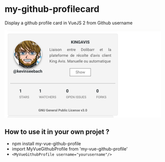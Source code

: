 # my-github-profilecard

Display a github profile card in VueJS 2 from Github username

![alt text](demo.png)

## How to use it in your own projet ?
* npm install my-vue-github-profile
* import MyVueGithubProfile from 'my-vue-github-profile'
* ```<MyVueGithubProfile username="yourusername"/>```
